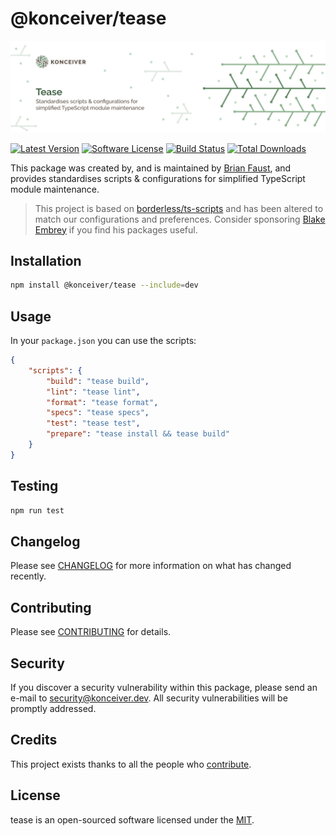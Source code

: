 # @konceiver/tease

<p align="center"><img src="./banner.png" /></p>

[![Latest Version](https://badgen.net/npm/v/@konceiver/tease)](https://npmjs.com/package/@konceiver/tease)
[![Software License](https://badgen.net/npm/license/@konceiver/tease)](https://npmjs.com/package/@konceiver/tease)
[![Build Status](https://img.shields.io/github/workflow/status/konceiver/tease/run-tests?label=tests)](https://github.com/konceiver/tease/actions?query=workflow%3Arun-tests+branch%3Amaster)
[![Total Downloads](https://badgen.net/npm/dt/@konceiver/tease)](https://npmjs.com/package/@konceiver/tease)

This package was created by, and is maintained by [Brian Faust](https://github.com/faustbrian), and provides standardises scripts & configurations for simplified TypeScript module maintenance.

> This project is based on [borderless/ts-scripts](https://github.com/borderless/ts-scripts) and has been altered to match our configurations and preferences. Consider sponsoring [Blake Embrey](https://github.com/sponsors/blakeembrey) if you find his packages useful.

## Installation

```bash
npm install @konceiver/tease --include=dev
```

## Usage

In your `package.json` you can use the scripts:

```json
{
	"scripts": {
		"build": "tease build",
		"lint": "tease lint",
		"format": "tease format",
		"specs": "tease specs",
		"test": "tease test",
		"prepare": "tease install && tease build"
	}
}
```

## Testing

```bash
npm run test
```

## Changelog

Please see [CHANGELOG](CHANGELOG.md) for more information on what has changed recently.

## Contributing

Please see [CONTRIBUTING](CONTRIBUTING.md) for details.

## Security

If you discover a security vulnerability within this package, please send an e-mail to security@konceiver.dev. All security vulnerabilities will be promptly addressed.

## Credits

This project exists thanks to all the people who [contribute](../../contributors).

## License

tease is an open-sourced software licensed under the [MIT](LICENSE.md).
